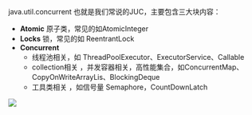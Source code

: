 java.util.concurrent  也就是我们常说的JUC，主要包含三大块内容：

- **Atomic** 原子类，常见的如AtomicInteger
- **Locks** 锁，常见的如 ReentrantLock
- **Concurrent**  
  - 线程池相关，如 ThreadPoolExecutor、ExecutorService、Callable
  - collection相关 ，并发容器相关，高性能集合，如ConcurrentMap、CopyOnWriteArrayLis、BlockingDeque
  - 工具类相关 ，如信号量 Semaphore，CountDownLatch

![](https://cdn.jsdelivr.net/gh/DogerRain/image@main/img-20210401/image-20210625104229408.png)